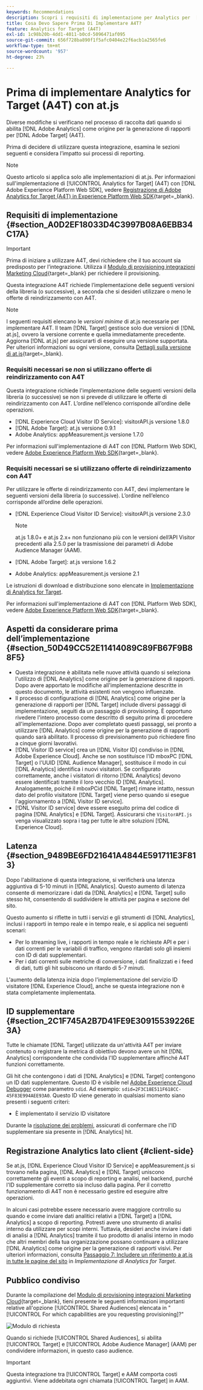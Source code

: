 ```yaml
---
keywords: Recommendations
description: Scopri i requisiti di implementazione per Analytics per  [!DNL Target]  (A4T) e cosa considerare prima di implementare questa integrazione.
title: Cosa Devo Sapere Prima Di Implementare A4T?
feature: Analytics for Target (A4T)
exl-id: 1c98b20b-4dd1-4011-b0cd-5096471af095
source-git-commit: 656f728ba890f1f5afc0404e22f6acb1a2565fe6
workflow-type: tm+mt
source-wordcount: '957'
ht-degree: 23%

---
```


# Prima di implementare Analytics for Target (A4T) con at.js

Diverse modifiche si verificano nel processo di raccolta dati quando si abilita [!DNL Adobe Analytics] come origine per la generazione di rapporti per [!DNL Adobe Target] (A4T).

Prima di decidere di utilizzare questa integrazione, esamina le sezioni seguenti e considera l’impatto sui processi di reporting.

>[!NOTE]
>
>Questo articolo si applica solo alle implementazioni di at.js. Per informazioni sull&#39;implementazione di [!UICONTROL Analytics for Target] (A4T) con [!DNL Adobe Experience Platform Web SDK], vedere [Registrazione di Adobe Analytics for Target (A4T) in Experience Platform Web SDK](https://experienceleague.adobe.com/docs/target-dev/developer/a4t/overview-a4t.html){target=_blank}.

## Requisiti di implementazione {#section_A0D2EF18033D4C3997B08A6EBB34C17A}

>[!IMPORTANT]
>
>Prima di iniziare a utilizzare A4T, devi richiedere che il tuo account sia predisposto per l’integrazione. Utilizza il [Modulo di provisioning integrazioni Marketing Cloud](https://survey.adobe.com/jfe/form/SV_ekBHTLSoP5Zki2y){target=_blank} per richiedere il provisioning.

Questa integrazione A4T richiede l’implementazione delle seguenti versioni della libreria (o successive), a seconda che si desideri utilizzare o meno le offerte di reindirizzamento con A4T.

>[!NOTE]
>
>I seguenti requisiti elencano le *versioni minime* di at.js necessarie per implementare A4T. Il team [!DNL Target] gestisce solo due versioni di [!DNL at.js], ovvero la versione corrente e quella immediatamente precedente. Aggiorna [!DNL at.js] per assicurarti di eseguire una versione supportata. Per ulteriori informazioni su ogni versione, consulta [Dettagli sulla versione di at.js](https://experienceleague.adobe.com/docs/target-dev/developer/client-side/at-js-implementation/target-atjs-versions.html?lang=it){target=_blank}.

### Requisiti necessari se *non* si utilizzano offerte di reindirizzamento con A4T

Questa integrazione richiede l&#39;implementazione delle seguenti versioni della libreria (o successive) se non si prevede di utilizzare le offerte di reindirizzamento con A4T. L’ordine nell’elenco corrisponde all’ordine delle operazioni.

* [!DNL Experience Cloud Visitor ID Service]: visitorAPI.js versione 1.8.0
* [!DNL Adobe Target]: at.js versione 0.9.1
* Adobe Analytics: appMeasurement.js versione 1.7.0

Per informazioni sull&#39;implementazione di A4T con [!DNL Platform Web SDK], vedere [Adobe Experience Platform Web SDK](https://experienceleague.adobe.com/docs/target-dev/developer/client-side/aep-web-sdk.html?lang=it){target=_blank}.

### Requisiti necessari se si utilizzano offerte di reindirizzamento con A4T

Per utilizzare le offerte di reindirizzamento con A4T, devi implementare le seguenti versioni della libreria (o successive). L’ordine nell’elenco corrisponde all’ordine delle operazioni.

* [!DNL Experience Cloud Visitor ID Service]: visitorAPI.js versione 2.3.0

  >[!NOTE]
  >
  >at.js 1.8.0+ e at.js 2.x+ non funzionano più con le versioni dell’API Visitor precedenti alla 2.5.0 per la trasmissione dei parametri di Adobe Audience Manager (AAM).

* [!DNL Adobe Target]: at.js versione 1.6.2

* Adobe Analytics: appMeasurement.js versione 2.1

Le istruzioni di download e distribuzione sono elencate in [Implementazione di Analytics for Target](/help/main/c-integrating-target-with-mac/a4t/a4timplementation.md).

Per informazioni sull&#39;implementazione di A4T con [!DNL Platform Web SDK], vedere [Adobe Experience Platform Web SDK](https://experienceleague.adobe.com/docs/target-dev/developer/client-side/aep-web-sdk.html?lang=it){target=_blank}.

## Aspetti da considerare prima dell’implementazione {#section_50D49CC52E11414089C89FB67F9B88F5}

* Questa integrazione è abilitata nelle nuove attività quando si seleziona l&#39;utilizzo di [!DNL Analytics] come origine per la generazione di rapporti. Dopo avere apportato le modifiche all&#39;implementazione descritte in questo documento, le attività esistenti non vengono influenzate.
* Il processo di configurazione di [!DNL Analytics] come origine per la generazione di rapporti per [!DNL Target] include diversi passaggi di implementazione, seguiti da un passaggio di provisioning. È opportuno rivedere l&#39;intero processo come descritto di seguito prima di procedere all&#39;implementazione. Dopo aver completato questi passaggi, sei pronto a utilizzare [!DNL Analytics] come origine per la generazione di rapporti quando sarà abilitato. Il processo di previsionamento può richiedere fino a cinque giorni lavorativi.
* [!DNL Visitor ID service] crea un [!DNL Visitor ID] condiviso in [!DNL Adobe Experience Cloud]. Anche se non sostituisce l&#39;ID mboxPC [!DNL Target] o l&#39;UUID [!DNL Audience Manager], sostituisce il modo in cui [!DNL Analytics] identifica i nuovi visitatori. Se configurato correttamente, anche i visitatori di ritorno [!DNL Analytics] devono essere identificati tramite il loro vecchio ID [!DNL Analytics]. Analogamente, poiché il mboxPCid [!DNL Target] rimane intatto, nessun dato del profilo visitatore [!DNL Target] viene perso quando si esegue l&#39;aggiornamento a [!DNL Visitor ID service].
* [!DNL Visitor ID service] deve essere eseguito prima del codice di pagina [!DNL Analytics] e [!DNL Target]. Assicurarsi che `VisitorAPI.js` venga visualizzato sopra i tag per tutte le altre soluzioni [!DNL Experience Cloud].

## Latenza {#section_9489BE6FD21641A4844E591711E3F813}

Dopo l&#39;abilitazione di questa integrazione, si verificherà una latenza aggiuntiva di 5-10 minuti in [!DNL Analytics]. Questo aumento di latenza consente di memorizzare i dati da [!DNL Analytics] e [!DNL Target] sullo stesso hit, consentendo di suddividere le attività per pagina e sezione del sito.

Questo aumento si riflette in tutti i servizi e gli strumenti di [!DNL Analytics], inclusi i rapporti in tempo reale e in tempo reale, e si applica nei seguenti scenari:

* Per lo streaming live, i rapporti in tempo reale e le richieste API e per i dati correnti per le variabili di traffico, vengono ritardati solo gli insiemi con ID di dati supplementari.
* Per i dati correnti sulle metriche di conversione, i dati finalizzati e i feed di dati, tutti gli hit subiscono un ritardo di 5-7 minuti.

L&#39;aumento della latenza inizia dopo l&#39;implementazione del servizio ID visitatore [!DNL Experience Cloud], anche se questa integrazione non è stata completamente implementata.

## ID supplementare {#section_2C1F745A2B7D41FE9E30915539226E3A}

Tutte le chiamate [!DNL Target] utilizzate da un&#39;attività A4T per inviare contenuto o registrare la metrica di obiettivo devono avere un hit [!DNL Analytics] corrispondente che condivida l&#39;ID supplementare affinché A4T funzioni correttamente.

Gli hit che contengono i dati di [!DNL Analytics] e [!DNL Target] contengono un ID dati supplementare. Questo ID è visibile nel [Adobe Experience Cloud Debugger](https://experienceleague.adobe.com/docs/debugger/using/experience-cloud-debugger.html) come parametro `sdid`. Ad esempio: `sdid=2F3C18E511F618CC-45F83E994AEE93A0`. Questo ID viene generato in qualsiasi momento siano presenti i seguenti criteri:

* È implementato il servizio ID visitatore

Durante la [risoluzione dei problemi](/help/main/c-integrating-target-with-mac/a4t/c-a4t-troubleshooting/a4t-troubleshooting.md), assicurati di confermare che l&#39;ID supplementare sia presente in [!DNL Analytics] hit.

## Registrazione Analytics lato client {#client-side}

Se at.js, [!DNL Experience Cloud Visitor ID Service] e appMeasurement.js si trovano nella pagina, [!DNL Analytics] e [!DNL Target] uniscono correttamente gli eventi a scopo di reporting e analisi, nel backend, purché l&#39;ID supplementare corretto sia incluso dalla pagina. Per il corretto funzionamento di A4T non è necessario gestire ed eseguire altre operazioni.

In alcuni casi potrebbe essere necessario avere maggiore controllo su quando e come inviare dati analitici relativi a [!DNL Target] a [!DNL Analytics] a scopo di reporting. Potresti avere uno strumento di analisi interno da utilizzare per scopi interni. Tuttavia, desideri anche inviare i dati di analisi a [!DNL Analytics] tramite il tuo prodotto di analisi interno in modo che altri membri della tua organizzazione possano continuare a utilizzare [!DNL Analytics] come origine per la generazione di rapporti visivi. Per ulteriori informazioni, consulta [Passaggio 7: Includere un riferimento a at.js in tutte le pagine del sito](/help/main/c-integrating-target-with-mac/a4t/a4timplementation.md#step7) in *Implementazione di Analytics for Target*.

## Pubblico condiviso

Durante la compilazione del [Modulo di provisioning integrazioni Marketing Cloud](https://survey.adobe.com/jfe/form/SV_ekBHTLSoP5Zki2y){target=_blank}, tieni presente le seguenti informazioni importanti relative all&#39;opzione [!UICONTROL Shared Audiences] elencata in &quot;[!UICONTROL For which capabilities are you requesting provisioning]?&quot;

![Modulo di richiesta](/help/main/c-integrating-target-with-mac/a4t/assets/request-form.png)

Quando si richiede [!UICONTROL Shared Audiences], si abilita [!UICONTROL Target] e [!UICONTROL Adobe Audience Manager] (AAM) per condividere informazioni, in questo caso audience.

>[!IMPORTANT]
>
>Questa integrazione tra [!UICONTROL Target] e AAM comporta costi aggiuntivi. Viene addebitata ogni chiamata [!UICONTROL Target] in AAM.
